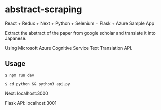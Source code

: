 # abstract-scraping

React + Redux + Next + Python + Selenium + Flask + Azure Sample App

Extract the abstract of the paper from google scholar and translate it into Japanese.

Using Microsoft Azure Cognitive Service Text Translation API.

## Usage

`$ npm run dev`

`$ cd python && python3 api.py`

Next: localhost:3000

Flask API: localhost:3001
